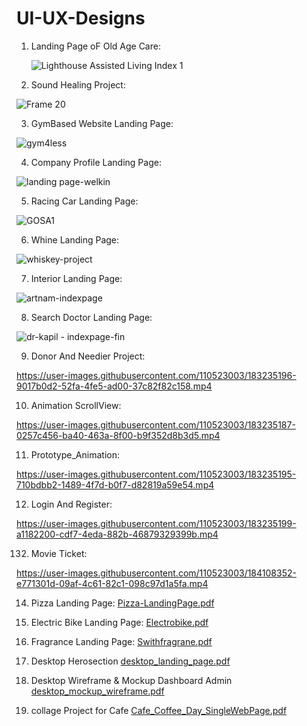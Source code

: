 # UI-UX-Designs

1. Landing Page oF Old Age Care:

   ![Lighthouse Assisted Living Index 1](https://github.com/user-attachments/assets/0e8a528b-3fbc-4357-b08b-b407eb804b46)


2. Sound Healing Project:

![Frame 20](https://github.com/user-attachments/assets/1a313fd1-f1e7-4eb0-b3d1-1f969f4de3d2)


3. GymBased Website Landing Page:

![gym4less](https://github.com/Darshan721/UI-UX-Design/assets/110523003/151e91c9-12c7-4c5f-a9f2-d30b11096a82)


4. Company Profile Landing Page:

![landing page-welkin](https://github.com/user-attachments/assets/335defac-0ec4-4695-b4e8-7d6dbdee295e)


5. Racing Car Landing Page:

![GOSA1](https://github.com/Darshan721/UI-UX-Design/assets/110523003/d02f98aa-606b-402a-b6bd-fd6e14c739cb)


6. Whine Landing Page:

![whiskey-project](https://github.com/Darshan721/UI-UX-Design/assets/110523003/49203064-4a21-42f0-9098-aff1a65fb229)


7. Interior Landing Page:

![artnam-indexpage](https://github.com/Darshan721/UI-UX-Design/assets/110523003/d84e66db-6c78-4b3f-a98c-001ca67b6a3e)


8. Search Doctor Landing Page:

![dr-kapil - indexpage-fin](https://github.com/Darshan721/UI-UX-Design/assets/110523003/99155c81-b1c8-42e1-85a0-5a6e3e936dd3)


9. Donor And Needier Project:

https://user-images.githubusercontent.com/110523003/183235196-9017b0d2-52fa-4fe5-ad00-37c82f82c158.mp4

10. Animation ScrollView:

https://user-images.githubusercontent.com/110523003/183235187-0257c456-ba40-463a-8f00-b9f352d8b3d5.mp4

11. Prototype_Animation:

https://user-images.githubusercontent.com/110523003/183235195-710bdbb2-1489-4f7d-b0f7-d82819a59e54.mp4

12. Login And Register:

https://user-images.githubusercontent.com/110523003/183235199-a1182200-cdf7-4eda-882b-46879329399b.mp4

132. Movie Ticket:

https://user-images.githubusercontent.com/110523003/184108352-e771301d-09af-4c61-82c1-098c97d1a5fa.mp4

14. Pizza Landing Page: 
[Pizza-LandingPage.pdf](https://github.com/user-attachments/files/15686447/Pizza-LandingPage.pdf)

15. Electric Bike Landing Page:
[Electrobike.pdf](https://github.com/Darshan721/UI-UX-Design/files/13771151/Electrobike.pdf)

16. Fragrance Landing Page:
[Swithfragrane.pdf](https://github.com/Darshan721/UI-UX-Design/files/13771149/Swithfragrane.pdf)

17. Desktop Herosection
[desktop_landing_page.pdf](https://github.com/Darshan721/UI-UX-Design/files/9274422/desktop_landing_page.pdf)

18. Desktop Wireframe & Mockup Dashboard Admin
[desktop_mockup_wireframe.pdf](https://github.com/Darshan721/UI-UX-Design/files/9274424/desktop_mockup_wireframe.pdf)

19. collage Project for Cafe
[Cafe_Coffee_Day_SingleWebPage.pdf](https://github.com/Darshan721/UI-UX-Design/files/9274434/Cafe_Coffee_Day_SingleWebPage.pdf)


